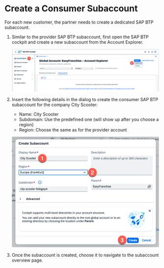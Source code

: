 # Create a Consumer Subaccount

For each new customer, the partner needs to create a dedicated SAP BTP subaccount.

1. Similar to the provider SAP BTP subaccount, first open the SAP BTP cockpit and create a new subaccount from the Account Explorer.

   ![](images/2023-Create-Subaccount-1.png)

2. Insert the following details in the dialog to create the consumer SAP BTP subaccount for the company City Scooter:
    * Name: City Scooter
    * Subdomain: Use the predefined one (will show up after you choose a region)
    * Region: Choose the same as for the provider account

   ![](images/2023-Create-Subaccount-2.png)

3. Once the subaccount is created, choose it to navigate to the subaccount overview page.

